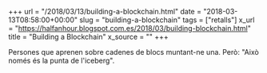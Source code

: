 +++
url = "/2018/03/13/building-a-blockchain.html"
date = "2018-03-13T08:58:00+00:00"
slug = "building-a-blockchain"
tags = ["retalls"]
x_url = "https://halfanhour.blogspot.com.es/2018/03/building-blockchain.html"
title = "Building a Blockchain"
x_source = ""
+++


Persones que aprenen sobre cadenes de blocs muntant-ne una. Però: "Això només és la punta de l'iceberg".

